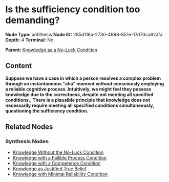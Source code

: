 # Is the sufficiency condition too demanding?

**Node Type:** antithesis
**Node ID:** 285d118a-2730-4998-851e-17d70ca92afa
**Depth:** 4
**Terminal:** No

**Parent:** [Knowledge as a No-Luck Condition](knowledge-as-a-no-luck-condition-synthesis-1e4ea7a1-f11b-4d1d-9337-dcc437e907d4.md)

## Content

**Suppose we have a case in which a person resolves a complex problem through an instantaneous "aha" moment without consciously employing a reliable cognitive process. Intuitively, we might feel they possess knowledge due to the correctness, despite not meeting all specified conditions.**, **There is a plausible principle that knowledge does not necessarily require meeting all specified conditions simultaneously, questioning the sufficiency condition.**

## Related Nodes

### Synthesis Nodes

- [Knowledge Without the No-Luck Condition](knowledge-without-the-no-luck-condition-synthesis-d6af8ada-737e-4378-8a21-16386304137f.md)
- [Knowledge with a Fallible Process Condition](knowledge-with-a-fallible-process-condition-synthesis-b2129265-434a-49ba-b29a-223b2a9bb376.md)
- [Knowledge with a Competence Condition](knowledge-with-a-competence-condition-synthesis-b0cd61fd-1639-4356-bb57-44bce17d5d73.md)
- [Knowledge as Justified True Belief](knowledge-as-justified-true-belief-synthesis-c6145548-5a65-4f70-856e-2e3749e506d3.md)
- [Knowledge with Minimal Reliability Condition](knowledge-with-minimal-reliability-condition-synthesis-dbb9512a-a358-43fe-9b4d-0a8f6885949a.md)
